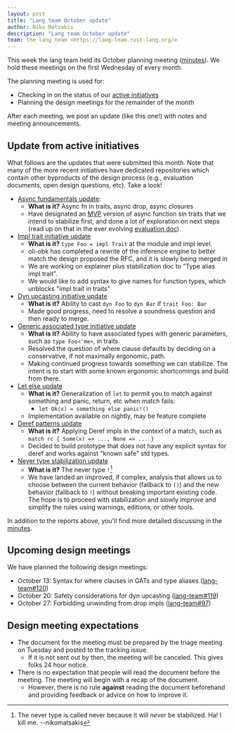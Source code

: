 ```yaml
---
layout: post
title: "Lang team October update"
author: Niko Matsakis
description: "Lang team October update"
team: the lang team <https://lang-team.rust-lang.org/>
---
```


This week the lang team held its October planning meeting ([minutes]). We hold these meetings on the first Wednesday of every month. 

The planning meeting is used for:

* Checking in on the status of our [active initiatives]
* Planning the design meetings for the remainder of the month

After each meeting, we post an update (like this one!) with notes and meeting announcements. 

[minutes]: https://github.com/rust-lang/lang-team/blob/master/design-meeting-minutes/2021-10-06-Planning-meeting.md

[active initiatives]: https://lang-team.rust-lang.org/initiatives.html

## Update from active initiatives

What follows are the updates that were submitted this month. Note that many of the more recent initiatives have dedicated repositories which contain other byproducts of the design process (e.g., evaluation documents, open design questions, etc). Take a look!

* [Async fundamentals update](https://rust-lang.github.io/async-fundamentals-initiative/updates/2021-oct.html):
    * **What is it?** Async fn in traits, async drop, async closures
    * Have designated an [MVP](https://rust-lang.github.io/async-fundamentals-initiative/roadmap/mvp.html) version of async function sin traits that we intend to stabilize first, and done a lot of exploration on next steps (read up on that in the ever evolving [evaluation doc](https://rust-lang.github.io/async-fundamentals-initiative/evaluation.html)).
* [Impl trait initiative update](https://rust-lang.github.io/impl-trait-initiative/updates/2021-oct.html)
    * **What is it?** `type Foo = impl Trait` at the module and impl level.
    * oli-obk has completed a rewrite of the inference engine to better match the design proposed the RFC, and it is slowly being merged in
    * We are working on explainer plus stabilization doc to "Type alias impl trait".
    * We would like to add syntax to give names for function types, which unblocks "impl trait in traits"
* [Dyn upcasting initiative update](https://rust-lang.github.io/dyn-upcasting-coercion-initiative/updates/2021-oct.html)
    * **What is it?** Ability to cast `dyn Foo` to `dyn Bar` if `trait Foo: Bar`
    * Made good progress, need to resolve a soundness question and then ready to merge.
* [Generic associated type initiative update](https://rust-lang.github.io/generic-associated-types-initiative/updates/2021-oct.html)
    * **What is it?** Ability to have associated types with generic parameters, such as `type Foo<'me>`, in traits.
    * Resolved the question of where clause defaults by deciding on a conservative, if not maximally ergonomic, path.
    * Making continued progress towards something we can stabilize. The intent is to start with some known ergonomic shortcomings and build from there.
* [Let else update](https://github.com/rust-lang/rust/issues/87335#issuecomment-933672440)
    * **What is it?** Generalization of `let` to permit you to match against something and panic, return, etc when match fails:
        * `let Ok(x) = something else panic!()`
    * Implementation available on nightly, may be feature complete
* [Deref patterns update](https://github.com/rust-lang/lang-team/issues/88#issuecomment-935056996)
    * **What is it?** Applying Deref impls in the context of a match, such as `match rc { Some(x) => ..., None => ... }`
    * Decided to build prototype that does not have any explicit syntax for deref and works against "known safe" std types.
* [Never type stabilization update](https://github.com/rust-lang/lang-team/issues/60#issuecomment-935233842)
    * **What is it?** The never type `!`[^never]
    * We have landed an improved, if complex, analysis that allows us to choose between the current behavior (fallback to `()`) and the new behavior (fallback to `!`) without breaking important existing code. The hope is to proceed with stabilization and slowly improve and simplify the rules using warnings, editions, or other tools.

In addition to the reports above, you'll find more detailed discussing in the [minutes].

[^never]: The never type is called never because it will *never* be stabilized. Ha! I kill me. --nikomatsakis

## Upcoming design meetings

We have planned the following design meetings:

* October 13: Syntax for where clauses in GATs and type aliases ([lang-team#120](https://github.com/rust-lang/lang-team/issues/120))
* October 20: Safety considerations for dyn upcasting ([lang-team#119](https://github.com/rust-lang/lang-team/issues/119))
* October 27: Forbidding unwinding from drop impls ([lang-team#97](https://github.com/rust-lang/lang-team/issues/97))

## Design meeting expectations

* The document for the meeting must be prepared by the triage meeting on Tuesday and posted to the tracking issue.
    * If it is not sent out by then, the meeting will be canceled. This gives folks 24 hour notice.
* There is no expectation that people will read the document before the meeting. The meeting will begin with a recap of the document.
    * However, there is no rule **against** reading the document beforehand and providing feedback or advice on how to improve it.

